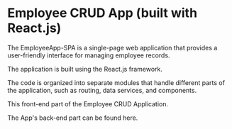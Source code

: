 # Employee CRUD App (built with React.js)

The EmployeeApp-SPA is a single-page web application that provides a user-friendly interface for managing employee records. 

The application is built using the React.js framework. 

The code is organized into separate modules that handle different parts of the application, such as routing, data services, and components. 

This front-end part of the Employee CRUD Application.

The App's back-end part can be found here.